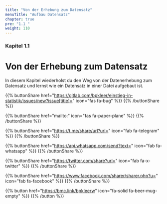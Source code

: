 ```yaml
---
title: "Von der Erhebung zum Datensatz"
menuTitle: "Aufbau Datensatz"
chapter: true
pre: "1.1 "
weight: 110
---
```


### Kapitel 1.1

# Von der Erhebung zum Datensatz

In diesem Kapitel wiederholst du den Weg von der Datenerhebung zum Datensatz und lernst wie ein Datensatz in einer Datei aufgebaut ist. 

{{% buttonShare href="https://gitlab.com/bpkleer/einstieg-in-statistik/issues/new?issue[title]=" icon="fas fa-bug" %}} {{% /buttonShare %}} 

{{% buttonShare href="mailto:" icon="fas fa-paper-plane" %}} {{% /buttonShare %}}

{{% buttonShare href="https://t.me/share/url?url=" icon="fab fa-telegram" %}} {{% /buttonShare %}}

{{% buttonShare href="https://api.whatsapp.com/send?text=" icon="fab fa-whatsapp" %}} {{% /buttonShare %}}

{{% buttonShare href="https://twitter.com/share?url=" icon="fab fa-x-twitter" %}} {{% /buttonShare %}}

{{% buttonShare href="https://www.facebook.com/sharer/sharer.php?u=" icon="fab fa-facebook" %}} {{% /buttonShare %}}

{{% button href="https://bmc.link/bpkleerw" icon="fa-solid fa-beer-mug-empty" %}} {{% /button %}}
